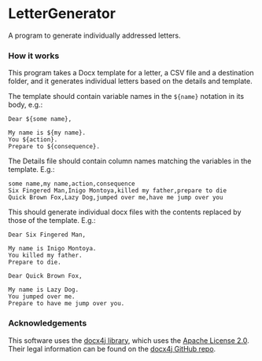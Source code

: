 # LetterGenerator
A program to generate individually addressed letters.


### How it works
This program takes a Docx template for a letter, a CSV file and a destination
folder, and it generates individual letters based on the details and template.

The template should contain variable names in the `${name}` notation in its
body, e.g.:

```
Dear ${some name},

My name is ${my name}.
You ${action}.
Prepare to ${consequence}.
```

The Details file should contain column names matching the variables in the
template. E.g.:
```
some name,my name,action,consequence
Six Fingered Man,Inigo Montoya,killed my father,prepare to die
Quick Brown Fox,Lazy Dog,jumped over me,have me jump over you
```

This should generate individual docx files with the contents replaced by those of the template. E.g.:
```
Dear Six Fingered Man,

My name is Inigo Montoya.
You killed my father.
Prepare to die.
```

```
Dear Quick Brown Fox,

My name is Lazy Dog.
You jumped over me.
Prepare to have me jump over you.
```


### Acknowledgements
This software uses the [docx4j library](https://www.docx4java.org/trac/docx4j), which uses the [Apache License 2.0](https://www.apache.org/licenses/LICENSE-2.0). Their legal information can be found on the [docx4j GitHub repo](https://github.com/plutext/docx4j#legal-information).
